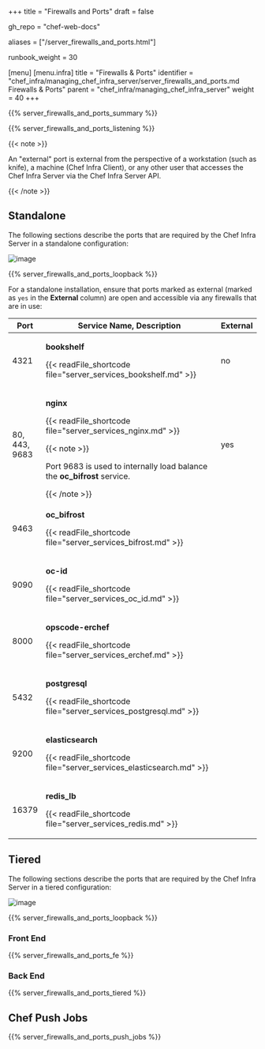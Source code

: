 +++
title = "Firewalls and Ports"
draft = false

gh_repo = "chef-web-docs"

aliases = ["/server_firewalls_and_ports.html"]

runbook_weight = 30

[menu]
  [menu.infra]
    title = "Firewalls & Ports"
    identifier = "chef_infra/managing_chef_infra_server/server_firewalls_and_ports.md Firewalls & Ports"
    parent = "chef_infra/managing_chef_infra_server"
    weight = 40
+++

{{% server_firewalls_and_ports_summary %}}

{{% server_firewalls_and_ports_listening %}}

{{< note >}}

An "external" port is external from the perspective of a workstation
(such as knife), a machine (Chef Infra Client), or any other user that
accesses the Chef Infra Server via the Chef Infra Server API.

{{< /note >}}

## Standalone

The following sections describe the ports that are required by the Chef
Infra Server in a standalone configuration:

![image](/images/chef_server_ports_standalone.png)

{{% server_firewalls_and_ports_loopback %}}

For a standalone installation, ensure that ports marked as external
(marked as `yes` in the **External** column) are open and accessible via
any firewalls that are in use:

<table>
<colgroup>
<col style="width: 11%" />
<col style="width: 77%" />
<col style="width: 11%" />
</colgroup>
<thead>
<tr class="header">
<th>Port</th>
<th>Service Name, Description</th>
<th>External</th>
</tr>
</thead>
<tbody>
<tr class="odd">
<td><p>4321</p></td>
<td><p><strong>bookshelf</strong></p>
<p>{{< readFile_shortcode file="server_services_bookshelf.md" >}}</p></td>
<td><p>no</p></td>
</tr>
<tr class="even">
<td><p>80, 443, 9683</p></td>
<td><p><strong>nginx</strong></p>
<p>{{< readFile_shortcode file="server_services_nginx.md" >}}</p>
{{< note >}}
<p>Port 9683 is used to internally load balance the <strong>oc_bifrost</strong> service.</p>
{{< /note >}}</td>
<td><p>yes</p></td>
</tr>
<tr class="odd">
<td><p>9463</p></td>
<td><p><strong>oc_bifrost</strong></p>
<p>{{< readFile_shortcode file="server_services_bifrost.md" >}}</p></td>
<td></td>
</tr>
<tr class="even">
<td><p>9090</p></td>
<td><p><strong>oc-id</strong></p>
<p>{{< readFile_shortcode file="server_services_oc_id.md" >}}</p></td>
<td></td>
</tr>
<tr class="odd">
<td><p>8000</p></td>
<td><p><strong>opscode-erchef</strong></p>
<p>{{< readFile_shortcode file="server_services_erchef.md" >}}</p></td>
<td></td>
</tr>
<tr class="even">
<td><p>5432</p></td>
<td><p><strong>postgresql</strong></p>
<p>{{< readFile_shortcode file="server_services_postgresql.md" >}}</p></td>
<td></td>
</tr>
<tr class="odd">
<td><p>9200</p></td>
<td><p><strong>elasticsearch</strong></p>
<p>{{< readFile_shortcode file="server_services_elasticsearch.md" >}}</p></td>
<td></td>
</tr>
<tr class="even">
<td><p>16379</p></td>
<td><p><strong>redis_lb</strong></p>
<p>{{< readFile_shortcode file="server_services_redis.md" >}}</p></td>
<td></td>
</tr>
</tbody>
</table>

## Tiered

The following sections describe the ports that are required by the Chef
Infra Server in a tiered configuration:

![image](/images/chef_server_ports_tiered.png)

{{% server_firewalls_and_ports_loopback %}}

### Front End

{{% server_firewalls_and_ports_fe %}}

### Back End

{{% server_firewalls_and_ports_tiered %}}

## Chef Push Jobs

{{% server_firewalls_and_ports_push_jobs %}}
